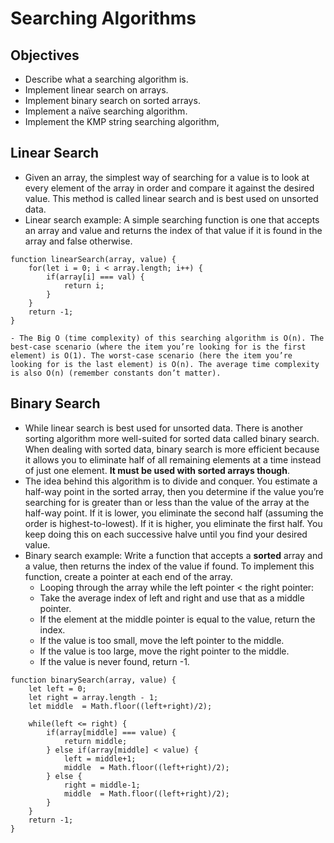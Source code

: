 # Searching Algorithms

## Objectives
- Describe what a searching algorithm is.
- Implement linear search on arrays.
- Implement binary search on sorted arrays.
- Implement a naïve searching algorithm.
- Implement the KMP string searching algorithm,
## Linear Search
- Given an array, the simplest way of searching for a value is to look at every element of the array in order and compare it against the desired value. This method is called linear search and is best used on unsorted data.
- Linear search example: A simple searching function is one that accepts an array and value and returns the index of that value if it is found in the array and false otherwise.
```
function linearSearch(array, value) {
    for(let i = 0; i < array.length; i++) {
        if(array[i] === val) {
            return i;
        }
    }
    return -1;
}
```
    - The Big O (time complexity) of this searching algorithm is O(n). The best-case scenario (where the item you’re looking for is the first element) is O(1). The worst-case scenario (here the item you’re looking for is the last element) is O(n). The average time complexity is also O(n) (remember constants don’t matter).
## Binary Search
- While linear search is best used for unsorted data. There is another sorting algorithm more well-suited for sorted data called binary search. When dealing with sorted data, binary search is more efficient because it allows you to eliminate half of all remaining elements at a time instead of just one element. **It must be used with sorted arrays though**.
- The idea behind this algorithm is to divide and conquer. You estimate a half-way point in the sorted array, then you determine if the value you’re searching for is greater than or less than the value of the array at the half-way point. If it is lower, you eliminate the second half (assuming the order is highest-to-lowest). If it is higher, you eliminate the first half. You keep doing this on each successive halve until you find your desired value.
- Binary search example: Write a function that accepts a **sorted** array and a value, then returns the index of the value if found. To implement this function, create a pointer at each end of the array.
    - Looping through the array while the left pointer < the right pointer:
    - Take the average index of left and right and use that as a middle pointer.
    - If the element at the middle pointer is equal to the value, return the index.
    - If the value is too small, move the left pointer to the middle.
    - If the value is too large, move the right pointer to the middle.
    - If the value is never found, return -1.
```
function binarySearch(array, value) {
    let left = 0;
    let right = array.length - 1;
    let middle  = Math.floor((left+right)/2);

    while(left <= right) {
        if(array[middle] === value) {
            return middle;
        } else if(array[middle] < value) {
            left = middle+1;
            middle  = Math.floor((left+right)/2);
        } else {
            right = middle-1;
            middle  = Math.floor((left+right)/2);
        }
    }
    return -1;
}
```